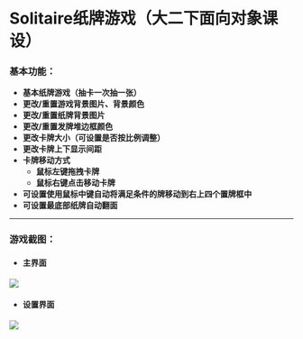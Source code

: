 # Solitaire纸牌游戏（大二下面向对象课设）
### 基本功能：
+ **基本纸牌游戏（抽卡一次抽一张）**
+ **更改/重置游戏背景图片、背景颜色**
+ **更改/重置纸牌背景图片**
+ **更改/重置发牌堆边框颜色**
+ **更改卡牌大小（可设置是否按比例调整）**
+ **更改卡牌上下显示间距**
+ **卡牌移动方式**
  + **鼠标左键拖拽卡牌**
  + **鼠标右键点击移动卡牌**
+ **可设置使用鼠标中键自动将满足条件的牌移动到右上四个置牌框中**
+ **可设置最底部纸牌自动翻面**
****
### 游戏截图：
+ #### 主界面
[![](https://images-wixmp-ed30a86b8c4ca887773594c2.wixmp.com/f/19bcefb8-eda3-47ae-9062-62305c007a37/dd8rbpn-942337a7-bab0-4895-ae33-c4aeb91eeab6.jpg/v1/fill/w_1030,h_776,q_70,strp/solitaire1_by_juhkff_dd8rbpn-pre.jpg?token=eyJ0eXAiOiJKV1QiLCJhbGciOiJIUzI1NiJ9.eyJzdWIiOiJ1cm46YXBwOjdlMGQxODg5ODIyNjQzNzNhNWYwZDQxNWVhMGQyNmUwIiwiaXNzIjoidXJuOmFwcDo3ZTBkMTg4OTgyMjY0MzczYTVmMGQ0MTVlYTBkMjZlMCIsIm9iaiI6W1t7ImhlaWdodCI6Ijw9ODkyIiwicGF0aCI6IlwvZlwvMTliY2VmYjgtZWRhMy00N2FlLTkwNjItNjIzMDVjMDA3YTM3XC9kZDhyYnBuLTk0MjMzN2E3LWJhYjAtNDg5NS1hZTMzLWM0YWViOTFlZWFiNi5qcGciLCJ3aWR0aCI6Ijw9MTE4NCJ9XV0sImF1ZCI6WyJ1cm46c2VydmljZTppbWFnZS5vcGVyYXRpb25zIl19.JkxCDmwPwO17GY3MGOW5ZAlN_9sb8YMSnr2fZR7oef4)](https://images-wixmp-ed30a86b8c4ca887773594c2.wixmp.com/f/19bcefb8-eda3-47ae-9062-62305c007a37/dd8rbpn-942337a7-bab0-4895-ae33-c4aeb91eeab6.jpg/v1/fill/w_1030,h_776,q_70,strp/solitaire1_by_juhkff_dd8rbpn-pre.jpg?token=eyJ0eXAiOiJKV1QiLCJhbGciOiJIUzI1NiJ9.eyJzdWIiOiJ1cm46YXBwOjdlMGQxODg5ODIyNjQzNzNhNWYwZDQxNWVhMGQyNmUwIiwiaXNzIjoidXJuOmFwcDo3ZTBkMTg4OTgyMjY0MzczYTVmMGQ0MTVlYTBkMjZlMCIsIm9iaiI6W1t7ImhlaWdodCI6Ijw9ODkyIiwicGF0aCI6IlwvZlwvMTliY2VmYjgtZWRhMy00N2FlLTkwNjItNjIzMDVjMDA3YTM3XC9kZDhyYnBuLTk0MjMzN2E3LWJhYjAtNDg5NS1hZTMzLWM0YWViOTFlZWFiNi5qcGciLCJ3aWR0aCI6Ijw9MTE4NCJ9XV0sImF1ZCI6WyJ1cm46c2VydmljZTppbWFnZS5vcGVyYXRpb25zIl19.JkxCDmwPwO17GY3MGOW5ZAlN_9sb8YMSnr2fZR7oef4 "主界面")
+ #### 设置界面
[![](https://images-wixmp-ed30a86b8c4ca887773594c2.wixmp.com/f/19bcefb8-eda3-47ae-9062-62305c007a37/dd8rc9f-52d30e6e-e8de-48ad-958f-5c4c7c2b21e8.jpg/v1/fill/w_1030,h_776,q_70,strp/solitaire2_by_juhkff_dd8rc9f-pre.jpg?token=eyJ0eXAiOiJKV1QiLCJhbGciOiJIUzI1NiJ9.eyJzdWIiOiJ1cm46YXBwOjdlMGQxODg5ODIyNjQzNzNhNWYwZDQxNWVhMGQyNmUwIiwiaXNzIjoidXJuOmFwcDo3ZTBkMTg4OTgyMjY0MzczYTVmMGQ0MTVlYTBkMjZlMCIsIm9iaiI6W1t7ImhlaWdodCI6Ijw9ODkyIiwicGF0aCI6IlwvZlwvMTliY2VmYjgtZWRhMy00N2FlLTkwNjItNjIzMDVjMDA3YTM3XC9kZDhyYzlmLTUyZDMwZTZlLWU4ZGUtNDhhZC05NThmLTVjNGM3YzJiMjFlOC5qcGciLCJ3aWR0aCI6Ijw9MTE4NCJ9XV0sImF1ZCI6WyJ1cm46c2VydmljZTppbWFnZS5vcGVyYXRpb25zIl19.lPiVMutaUxcqo1g1CTUHxtnSYZLnWGBrtqnlz3yBNrw)](https://images-wixmp-ed30a86b8c4ca887773594c2.wixmp.com/f/19bcefb8-eda3-47ae-9062-62305c007a37/dd8rc9f-52d30e6e-e8de-48ad-958f-5c4c7c2b21e8.jpg/v1/fill/w_1030,h_776,q_70,strp/solitaire2_by_juhkff_dd8rc9f-pre.jpg?token=eyJ0eXAiOiJKV1QiLCJhbGciOiJIUzI1NiJ9.eyJzdWIiOiJ1cm46YXBwOjdlMGQxODg5ODIyNjQzNzNhNWYwZDQxNWVhMGQyNmUwIiwiaXNzIjoidXJuOmFwcDo3ZTBkMTg4OTgyMjY0MzczYTVmMGQ0MTVlYTBkMjZlMCIsIm9iaiI6W1t7ImhlaWdodCI6Ijw9ODkyIiwicGF0aCI6IlwvZlwvMTliY2VmYjgtZWRhMy00N2FlLTkwNjItNjIzMDVjMDA3YTM3XC9kZDhyYzlmLTUyZDMwZTZlLWU4ZGUtNDhhZC05NThmLTVjNGM3YzJiMjFlOC5qcGciLCJ3aWR0aCI6Ijw9MTE4NCJ9XV0sImF1ZCI6WyJ1cm46c2VydmljZTppbWFnZS5vcGVyYXRpb25zIl19.lPiVMutaUxcqo1g1CTUHxtnSYZLnWGBrtqnlz3yBNrw "设置界面")
